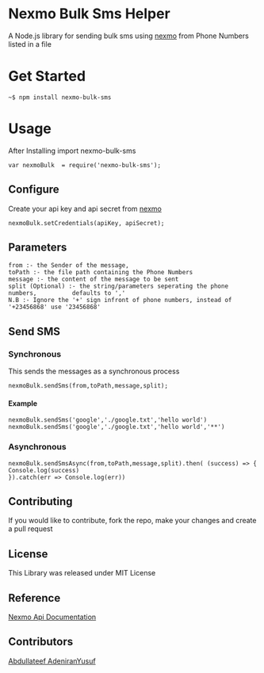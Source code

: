 # Nexmo Bulk Sms Helper

 A Node.js library for sending bulk sms using [nexmo](https://www.nexmo.com) from Phone Numbers listed in a file

# Get Started
```
~$ npm install nexmo-bulk-sms
```

# Usage
After Installing import nexmo-bulk-sms
```
var nexmoBulk  = require('nexmo-bulk-sms');
```
## Configure
Create your api key and api secret from [ nexmo ](https://www.nexmo.com)

```
nexmoBulk.setCredentials(apiKey, apiSecret);
```

## Parameters
    from :- the Sender of the message,
    toPath :- the file path containing the Phone Numbers
    message :- the content of the message to be sent
    split (Optional) :- the string/parameters seperating the phone numbers,          defaults to ','
    N.B :- Ignore the '+' sign infront of phone numbers, instead of '+23456868' use '23456868'
    
## Send SMS
 ### Synchronous
This sends the messages as a synchronous process
```
nexmoBulk.sendSms(from,toPath,message,split);
```
#### Example
```
nexmoBulk.sendSms('google','./google.txt','hello world')
nexmoBulk.sendSms('google','./google.txt','hello world','**')
```
 ### Asynchronous
 ```
 nexmoBulk.sendSmsAsync(from,toPath,message,split).then( (success) => {
 Console.log(success)
 }).catch(err => Console.log(err))
 ```

## Contributing
If you would like to contribute, fork the repo, make your changes and create a pull request

## License
This Library was released under MIT License

## Reference
[Nexmo Api Documentation](https://developer.nexmo.com/messaging/sms/overview)

## Contributors
[Abdullateef AdeniranYusuf](https://github.com/abdullateef97)
